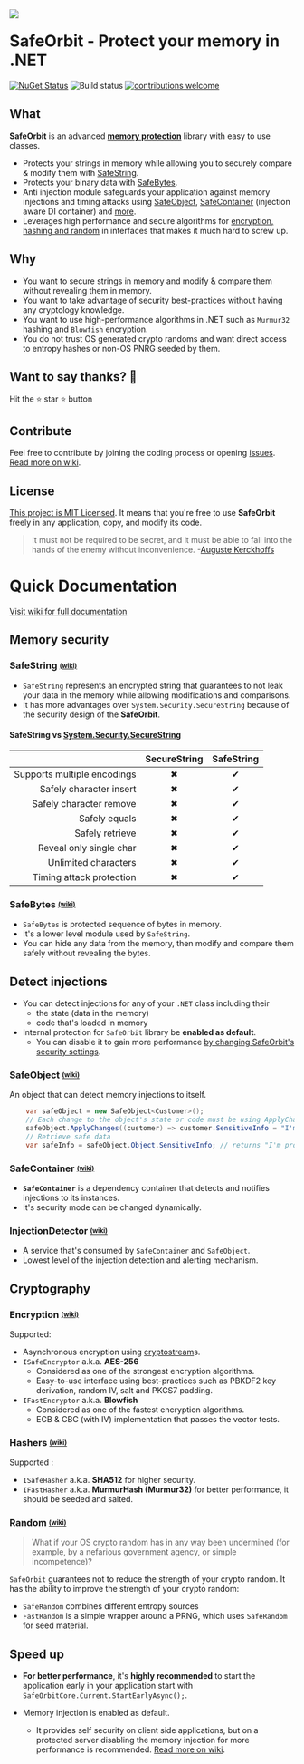 


<img align="left" src="https://raw.githubusercontent.com/undergroundwires/SafeOrbit/master/docs/img/logo/logo_60x60.png"> 

# **SafeOrbit** - Protect your memory in .NET

[![NuGet Status](https://img.shields.io/nuget/v/SafeOrbit.svg?style=flat)](https://www.nuget.org/packages/SafeOrbit/) ![Build status](https://github.com/undergroundwires/SafeOrbit/workflows/Build%20&%20test/badge.svg) [![contributions welcome](https://img.shields.io/badge/contributions-welcome-brightgreen.svg?style=flat)](https://github.com/undergroundwires/SafeOrbit/issues)

## What

**SafeOrbit** is an advanced [**memory protection**](#memory-security) library with easy to use classes.

* Protects your strings in memory while allowing you to securely compare & modify them with [SafeString](https://github.com/undergroundwires/SafeOrbit/wiki/SafeString).
* Protects your binary data with [SafeBytes](https://github.com/undergroundwires/SafeOrbit/wiki/SafeBytes).
* Anti injection module safeguards your application against memory injections and timing attacks using [SafeObject](https://github.com/undergroundwires/SafeOrbit/wiki/SafeObject), [SafeContainer](https://github.com/undergroundwires/SafeOrbit/wiki/SafeObject) (injection aware DI container) and [more](https://github.com/undergroundwires/SafeOrbit/wiki).
* Leverages high performance and secure algorithms for [encryption, hashing and random](#cryptography) in interfaces that makes it much hard to screw up.

## Why

* You want to secure strings in memory and modify & compare them without revealing them in memory.
* You want to take advantage of security best-practices without having any cryptology knowledge.
* You want to use high-performance algorithms in .NET such as `Murmur32` hashing and `Blowfish` encryption.
* You do not trust OS generated crypto randoms and want direct access to entropy hashes or non-OS PNRG seeded by them.

## Want to say thanks? :beer:

Hit the :star: star :star: button

## Contribute

Feel free to contribute by joining the coding process or opening [issues](https://github.com/undergroundwires/safeOrbit/issues). [Read more on wiki](https://github.com/undergroundwires/SafeOrbit/wiki/Contribute).

## License

[This project is MIT Licensed](LICENSE). It means that you're free to use **SafeOrbit** freely in any application, copy, and modify its code.

> It must not be required to be secret, and it must be able to fall into the hands of the enemy without inconvenience.
> -[Auguste Kerckhoffs](https://en.wikipedia.org/wiki/Kerckhoffs%27s_principle)

# Quick Documentation

[Visit wiki for full documentation](https://github.com/undergroundwires/SafeOrbit/wiki)

## Memory security

### SafeString <sub><sup>[(wiki)](https://github.com/undergroundwires/SafeOrbit/wiki/SafeBytes)</sub></sup>

* `SafeString` represents an encrypted string that guarantees to not leak your data in the memory while allowing modifications and comparisons.
* It has more advantages over `System.Security.SecureString` because of the security design of the **SafeOrbit**.

#### SafeString vs [System.Security.SecureString](https://msdn.microsoft.com/en-us/library/system.security.securestring(v=vs.110).aspx)

|                              | SecureString | SafeString |
|-----------------------------:|:------------:|:----------:|
|  Supports multiple encodings |       ✖     |     ✔      |
|      Safely character insert |       ✖     |     ✔      |
|      Safely character remove |       ✖     |     ✔      |
|                Safely equals |       ✖     |     ✔      |
|              Safely retrieve |       ✖     |     ✔      |
|      Reveal only single char |       ✖     |     ✔      |
|         Unlimited characters |       ✖     |     ✔      |
|     Timing attack protection |       ✖     |     ✔      |

### SafeBytes <sub><sup>[(wiki)](https://github.com/undergroundwires/SafeOrbit/wiki/SafeBytes)</sub></sup>

* `SafeBytes` is protected sequence of bytes in memory.
* It's a lower level module used by `SafeString`.
* You can hide any data from the memory, then modify and compare them safely without revealing the bytes.

## Detect injections

* You can detect injections for any of your `.NET` class including their
  * the state (data in the memory)
  * code that's loaded in memory
* Internal protection for `SafeOrbit` library be **enabled as default**.
  * You can disable it to gain more performance [by changing SafeOrbit's security settings](https://github.com/undergroundwires/SafeOrbit/wiki/Library-settings#change-security-settings).

### SafeObject <sub><sup>[(wiki)](https://github.com/undergroundwires/SafeOrbit/wiki/SafeObject)</sub></sup>

An object that can detect memory injections to itself.

```C#
    var safeObject = new SafeObject<Customer>();
    // Each change to the object's state or code must be using ApplyChanges
    safeObject.ApplyChanges((customer) => customer.SensitiveInfo = "I'm protected!");
    // Retrieve safe data
    var safeInfo = safeObject.Object.SensitiveInfo; // returns "I'm protected!" or alerts if any injection is detected
```

### SafeContainer <sub><sup>[(wiki)](https://github.com/undergroundwires/SafeOrbit/wiki/SafeContainer)</sub></sup>

* **`SafeContainer`** is a dependency container that detects and notifies injections to its instances.
* It's security mode can be changed dynamically.

### InjectionDetector <sub><sup>[(wiki)](https://github.com/undergroundwires/SafeOrbit/wiki/InjectionDetector)</sub></sup>

* A service that's consumed by `SafeContainer` and `SafeObject`.
* Lowest level of the injection detection and alerting mechanism.

## Cryptography

### Encryption <sub><sup>[(wiki)](https://github.com/undergroundwires/SafeOrbit/wiki/Encryption)</sub></sup>

Supported:

* Asynchronous encryption using [cryptostream](https://msdn.microsoft.com/en-us/library/hh472379(v=vs.110).aspx)s.
* `ISafeEncryptor` a.k.a. **AES-256**
  * Considered as one of the strongest encryption algorithms.
  * Easy-to-use interface using best-practices such as PBKDF2 key derivation, random IV, salt and PKCS7 padding.
* `IFastEncryptor` a.k.a. **Blowfish**
  * Considered as one of the fastest encryption algorithms.
  * ECB & CBC (with IV) implementation that passes the vector tests.

### Hashers <sub><sup>[(wiki)](https://github.com/undergroundwires/SafeOrbit/wiki/Hashers)</sub></sup>

Supported :

* `ISafeHasher` a.k.a. **SHA512** for higher security.
* `IFastHasher` a.k.a. **MurmurHash (Murmur32)** for better performance, it should be seeded and salted.

### Random <sub><sup>[(wiki)](https://github.com/undergroundwires/SafeOrbit/wiki/Random)</sub></sup>

> What if your OS crypto random has in any way been undermined (for example, by a nefarious government agency, or simple incompetence)?

`SafeOrbit` guarantees not to reduce the strength of your crypto random. It has the ability to improve the strength of your crypto random:

* `SafeRandom` combines different entropy sources
* `FastRandom` is a simple wrapper around a PRNG, which uses `SafeRandom` for seed material.

## Speed up

* **For better performance**, it's **highly recommended** to start the application early in your application start with `SafeOrbitCore.Current.StartEarlyAsync();`.

* Memory injection is enabled as default.
  * It provides self security on client side applications, but on a protected server disabling the memory injection for more performance is recommended. [Read more on wiki](https://github.com/undergroundwires/SafeOrbit/wiki/Library-settings#change-security-settings).
